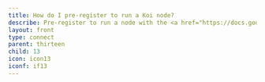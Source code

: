 ```yaml
---
title: How do I pre-register to run a Koi node?
describe: Pre-register to run a node with the <a href="https://docs.google.com/forms/d/e/1FAIpQLSduDTdxD3dDOvcbIcKlG7JWOsnDFVZFdLy0J38q_OOzUC3okA/viewform"  target="_blank">form here.</a>
layout: front
type: connect
parent: thirteen
child: 13
icon: icon13
iconf: if13
---
```


